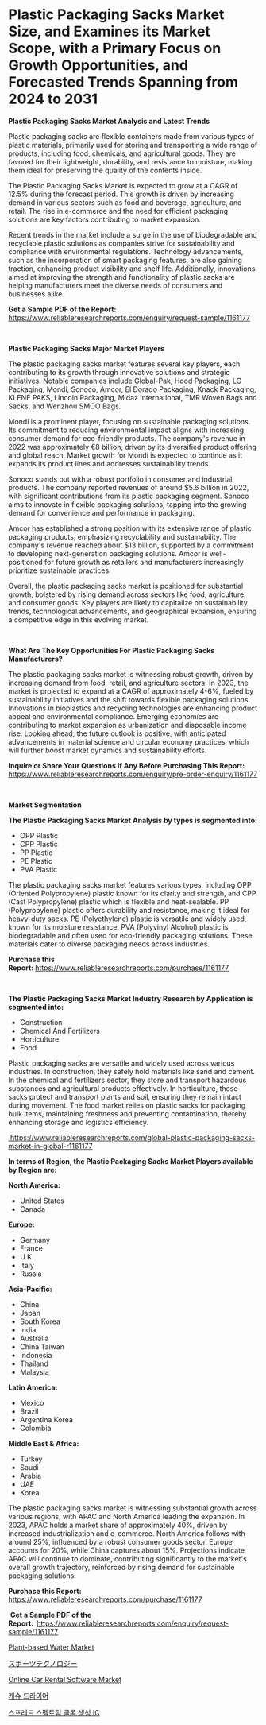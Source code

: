 <p><h1>Plastic Packaging Sacks Market Size, and Examines its Market Scope, with a Primary Focus on Growth Opportunities, and Forecasted Trends Spanning from 2024 to 2031</h1></p><p><strong>Plastic Packaging Sacks Market Analysis and Latest Trends</strong></p>
<p><p>Plastic packaging sacks are flexible containers made from various types of plastic materials, primarily used for storing and transporting a wide range of products, including food, chemicals, and agricultural goods. They are favored for their lightweight, durability, and resistance to moisture, making them ideal for preserving the quality of the contents inside.</p><p>The Plastic Packaging Sacks Market is expected to grow at a CAGR of 12.5% during the forecast period. This growth is driven by increasing demand in various sectors such as food and beverage, agriculture, and retail. The rise in e-commerce and the need for efficient packaging solutions are key factors contributing to market expansion. </p><p>Recent trends in the market include a surge in the use of biodegradable and recyclable plastic solutions as companies strive for sustainability and compliance with environmental regulations. Technology advancements, such as the incorporation of smart packaging features, are also gaining traction, enhancing product visibility and shelf life. Additionally, innovations aimed at improving the strength and functionality of plastic sacks are helping manufacturers meet the diverse needs of consumers and businesses alike.</p></p>
<p><strong>Get a Sample PDF of the Report:&nbsp;</strong> <a href="https://www.reliableresearchreports.com/enquiry/request-sample/1161177">https://www.reliableresearchreports.com/enquiry/request-sample/1161177</a></p>
<p>&nbsp;</p>
<p><strong>Plastic Packaging Sacks Major Market Players</strong></p>
<p><p>The plastic packaging sacks market features several key players, each contributing to its growth through innovative solutions and strategic initiatives. Notable companies include Global-Pak, Hood Packaging, LC Packaging, Mondi, Sonoco, Amcor, El Dorado Packaging, Knack Packaging, KLENE PAKS, Lincoln Packaging, Midaz International, TMR Woven Bags and Sacks, and Wenzhou SMOO Bags.</p><p>Mondi is a prominent player, focusing on sustainable packaging solutions. Its commitment to reducing environmental impact aligns with increasing consumer demand for eco-friendly products. The company's revenue in 2022 was approximately €8 billion, driven by its diversified product offering and global reach. Market growth for Mondi is expected to continue as it expands its product lines and addresses sustainability trends.</p><p>Sonoco stands out with a robust portfolio in consumer and industrial products. The company reported revenues of around $5.6 billion in 2022, with significant contributions from its plastic packaging segment. Sonoco aims to innovate in flexible packaging solutions, tapping into the growing demand for convenience and performance in packaging.</p><p>Amcor has established a strong position with its extensive range of plastic packaging products, emphasizing recyclability and sustainability. The company's revenue reached about $13 billion, supported by a commitment to developing next-generation packaging solutions. Amcor is well-positioned for future growth as retailers and manufacturers increasingly prioritize sustainable practices.</p><p>Overall, the plastic packaging sacks market is positioned for substantial growth, bolstered by rising demand across sectors like food, agriculture, and consumer goods. Key players are likely to capitalize on sustainability trends, technological advancements, and geographical expansion, ensuring a competitive edge in this evolving market.</p></p>
<p>&nbsp;</p>
<p><strong>What Are The Key Opportunities For Plastic Packaging Sacks Manufacturers?</strong></p>
<p><p>The plastic packaging sacks market is witnessing robust growth, driven by increasing demand from food, retail, and agriculture sectors. In 2023, the market is projected to expand at a CAGR of approximately 4-6%, fueled by sustainability initiatives and the shift towards flexible packaging solutions. Innovations in bioplastics and recycling technologies are enhancing product appeal and environmental compliance. Emerging economies are contributing to market expansion as urbanization and disposable income rise. Looking ahead, the future outlook is positive, with anticipated advancements in material science and circular economy practices, which will further boost market dynamics and sustainability efforts.</p></p>
<p><strong>Inquire or Share Your Questions If Any Before Purchasing This Report:</strong> <a href="https://www.reliableresearchreports.com/enquiry/pre-order-enquiry/1161177">https://www.reliableresearchreports.com/enquiry/pre-order-enquiry/1161177</a></p>
<p>&nbsp;</p>
<p><strong>Market Segmentation</strong></p>
<p><strong>The Plastic Packaging Sacks Market Analysis by types is segmented into:</strong></p>
<p><ul><li>OPP Plastic</li><li>CPP Plastic</li><li>PP Plastic</li><li>PE Plastic</li><li>PVA Plastic</li></ul></p>
<p><p>The plastic packaging sacks market features various types, including OPP (Oriented Polypropylene) plastic known for its clarity and strength, and CPP (Cast Polypropylene) plastic which is flexible and heat-sealable. PP (Polypropylene) plastic offers durability and resistance, making it ideal for heavy-duty sacks. PE (Polyethylene) plastic is versatile and widely used, known for its moisture resistance. PVA (Polyvinyl Alcohol) plastic is biodegradable and often used for eco-friendly packaging solutions. These materials cater to diverse packaging needs across industries.</p></p>
<p><strong>Purchase this Report:&nbsp;</strong><a href="https://www.reliableresearchreports.com/purchase/1161177">https://www.reliableresearchreports.com/purchase/1161177</a></p>
<p>&nbsp;</p>
<p><strong>The Plastic Packaging Sacks Market Industry Research by Application is segmented into:</strong></p>
<p><ul><li>Construction</li><li>Chemical And Fertilizers</li><li>Horticulture</li><li>Food</li></ul></p>
<p><p>Plastic packaging sacks are versatile and widely used across various industries. In construction, they safely hold materials like sand and cement. In the chemical and fertilizers sector, they store and transport hazardous substances and agricultural products effectively. In horticulture, these sacks protect and transport plants and soil, ensuring they remain intact during movement. The food market relies on plastic sacks for packaging bulk items, maintaining freshness and preventing contamination, thereby enhancing storage and logistics efficiency.</p></p>
<p><a href="https://www.reliableresearchreports.com/global-plastic-packaging-sacks-market-in-global-r1161177">&nbsp;https://www.reliableresearchreports.com/global-plastic-packaging-sacks-market-in-global-r1161177</a></p>
<p><strong>In terms of Region, the Plastic Packaging Sacks Market Players available by Region are:</strong></p>
<p>
    <p> <strong> North America: </strong>
        <ul>
            <li>United States</li>
            <li>Canada</li>
        </ul>
        </p> 
    <p> <strong> Europe: </strong>
        <ul>
            <li>Germany</li>
            <li>France</li>
            <li>U.K.</li>
            <li>Italy</li>
            <li>Russia</li>
        </ul>
        </p> 
    <p> <strong> Asia-Pacific: </strong>
        <ul>
            <li>China</li>
            <li>Japan</li>
            <li>South Korea</li>
            <li>India</li>
            <li>Australia</li>
            <li>China Taiwan</li>
            <li>Indonesia</li>
            <li>Thailand</li>
            <li>Malaysia</li>
        </ul>
        </p> 
    <p> <strong> Latin America: </strong>
        <ul>
            <li>Mexico</li>
            <li>Brazil</li>
            <li>Argentina Korea</li>
            <li>Colombia</li>
        </ul>
        </p> 
    <p> <strong> Middle East & Africa: </strong>
        <ul>
            <li>Turkey</li>
            <li>Saudi</li>
            <li>Arabia</li>
            <li>UAE</li>
            <li>Korea</li>
        </ul>
    </p>
    </p>
<p><p>The plastic packaging sacks market is witnessing substantial growth across various regions, with APAC and North America leading the expansion. In 2023, APAC holds a market share of approximately 40%, driven by increased industrialization and e-commerce. North America follows with around 25%, influenced by a robust consumer goods sector. Europe accounts for 20%, while China captures about 15%. Projections indicate APAC will continue to dominate, contributing significantly to the market's overall growth trajectory, reinforced by rising demand for sustainable packaging solutions.</p></p>
<p><strong>Purchase this Report: </strong><a href="https://www.reliableresearchreports.com/purchase/1161177">https://www.reliableresearchreports.com/purchase/1161177</a></p>
<p>&nbsp;<strong>Get a Sample PDF of the Report:&nbsp;&nbsp;</strong><a href="https://www.reliableresearchreports.com/enquiry/request-sample/1161177">https://www.reliableresearchreports.com/enquiry/request-sample/1161177</a></p>
<p><strong></strong></p>
<p><p><a href="https://github.com/JosephineMcguire65/Market-Research-Report-List-1/blob/main/plant-based-water-market.md">Plant-based Water Market</a></p><p><a href="https://medium.com/@ameliatrotter_6306/sports-technology-market-%E3%81%AE%E3%82%B0%E3%83%AD%E3%83%BC%E3%83%90%E3%83%AB%E5%B8%82%E5%A0%B4%E6%A6%82%E8%A6%81%E3%81%AF-%E4%B8%96%E7%95%8C%E3%81%8A%E3%82%88%E3%81%B3%E4%B8%BB%E8%A6%81%E5%B8%82%E5%A0%B4%E3%81%AB%E3%81%8A%E3%81%91%E3%82%8B%E6%A5%AD%E7%95%8C%E3%81%AB%E5%BD%B1%E9%9F%BF%E3%82%92%E4%B8%8E%E3%81%88%E3%82%8B%E4%B8%BB%E8%A6%81%E3%81%AA%E3%83%88%E3%83%AC%E3%83%B3%E3%83%89%E3%81%AB%E3%81%A4%E3%81%84%E3%81%A6-%E7%8B%AC%E8%87%AA%E3%81%AE%E8%A6%96%E7%82%B9%E3%82%92%E6%8F%90%E4%BE%9B%E3%81%97%E3%81%BE%E3%81%99-1f1df07749c6">スポーツテクノロジー</a></p><p><a href="https://www.linkedin.com/pulse/navigating-global-online-car-rental-software-market-from-trends-xgfge?trackingId=9tnCQI3DTIeAf1LXx7Ffjw%3D%3D">Online Car Rental Software Market</a></p><p><a href="https://medium.com/@randolphrjaskolski96575/cashew-dryer-market-%EC%9D%98-%EA%B8%80%EB%A1%9C%EB%B2%8C-%EC%8B%9C%EC%9E%A5-%EA%B0%9C%EC%9A%94%EB%8A%94-%EC%A0%84-%EC%84%B8%EA%B3%84-%EB%B0%8F-%EC%A3%BC%EC%9A%94-%EC%8B%9C%EC%9E%A5%EC%9D%98-%EC%82%B0%EC%97%85%EC%97%90-%EC%98%81%ED%96%A5%EC%9D%84-%EB%AF%B8%EC%B9%98%EB%8A%94-%EC%A3%BC%EC%9A%94-%ED%8A%B8%EB%A0%8C%EB%93%9C%EC%97%90-%EB%8C%80%ED%95%9C-%EB%8F%85%ED%8A%B9%ED%95%9C-%EA%B4%80%EC%A0%90%EC%9D%84-%EC%A0%9C%EA%B3%B5%ED%95%A9%EB%8B%88%EB%8B%A4-77f1ad761992">캐슈 드라이어</a></p><p><a href="https://medium.com/@randolphrjaskolski96575/spread-spectrum-clock-generation-ic-market-%EC%9D%98-%EA%B8%80%EB%A1%9C%EB%B2%8C-%EC%8B%9C%EC%9E%A5-%EA%B0%9C%EC%9A%94%EB%8A%94-%EC%A0%84-%EC%84%B8%EA%B3%84-%EB%B0%8F-%EC%A3%BC%EC%9A%94-%EC%8B%9C%EC%9E%A5%EC%9D%98-%EC%82%B0%EC%97%85%EC%97%90-%EC%98%81%ED%96%A5%EC%9D%84-%EB%AF%B8%EC%B9%98%EB%8A%94-%EC%A3%BC%EC%9A%94-%ED%8A%B8%EB%A0%8C%EB%93%9C%EC%97%90-%EB%8C%80%ED%95%9C-%EB%8F%85%ED%8A%B9%ED%95%9C-fa7b85f485b3">스프레드 스펙트럼 클록 생성 IC</a></p></p>